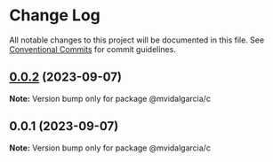# Change Log

All notable changes to this project will be documented in this file.
See [Conventional Commits](https://conventionalcommits.org) for commit guidelines.

## [0.0.2](https://github.com/mvidalgarcia/dummy-monorepo/compare/@mvidalgarcia/c@0.0.1...@mvidalgarcia/c@0.0.2) (2023-09-07)

**Note:** Version bump only for package @mvidalgarcia/c





## 0.0.1 (2023-09-07)

**Note:** Version bump only for package @mvidalgarcia/c
